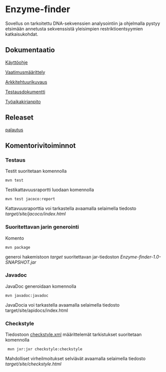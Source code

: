 # Enzyme-finder
Sovellus on tarkoitettu DNA-sekvenssien analysointiin ja ohjelmalla pystyy etsimään annetusta sekvenssistä yleisimpien restriktioentsyymien katkaisukohdat. 

## Dokumentaatio
[Käyttöohje](https://github.com/Geffe/otm-harjoitustyo/blob/master/dokumentointi/kayttoohje.md)

[Vaatimusmäärittely](https://github.com/Geffe/otm-harjoitustyo/blob/master/dokumentointi/vaatimusmaarittely.md)

[Arkkitehtuurikuvaus](https://github.com/Geffe/otm-harjoitustyo/blob/master/dokumentointi/arkkitehtuuri.md)

[Testausdokumentti](https://github.com/Geffe/otm-harjoitustyo/blob/master/dokumentointi/testaus.md)

[Työaikakirjanpito](https://github.com/Geffe/otm-harjoitustyo/blob/master/dokumentointi/tuntikirjanpito.md)


## Releaset

[palautus](https://github.com/Geffe/otm-harjoitustyo/releases/tag/palautus)

## Komentorivitoiminnot

### Testaus

Testit suoritetaan komennolla

```
mvn test
```

Testikattavuusraportti luodaan komennolla

```
mvn test jacoco:report
```

Kattavuusraporttia voi tarkastella avaamalla selaimella tiedosto _target/site/jacoco/index.html_

### Suoritettavan jarin generointi

Komento

```
mvn package
```

generoi hakemistoon _target_ suoritettavan jar-tiedoston _Enzyme-finder-1.0-SNAPSHOT.jar_

### Javadoc
JavaDoc generoidaan komennolla
```
mvn javadoc:javadoc
```
JavaDocia voi tarkastella avaamalla selaimella tiedosto target/site/apidocs/index.html

### Checkstyle

Tiedostoon [checkstyle.xml](https://github.com/Geffe/otm-harjoitustyo/blob/master/Enzyme-finder/checkstyle.xml) määrittelemät tarkistukset suoritetaan komennolla

```
 mvn jxr:jxr checkstyle:checkstyle
```
Mahdolliset virheilmoitukset selviävät avaamalla selaimella tiedosto _target/site/checkstyle.html_





